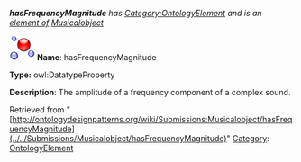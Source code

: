 ___hasFrequencyMagnitude__ has [Category:OntologyElement](../../Category/OntologyElement "Category:OntologyElement") and is an [element of](../../Property/ElementOf "Property:ElementOf") [Musicalobject](../../Submissions/Musicalobject "Submissions:Musicalobject")_


  




[![DatatypeProperty](../../images/thumb/a/a5/DatatypeProperty.gif/45px-DatatypeProperty.gif)](../../Image/DatatypeProperty.gif "DatatypeProperty")
__Name__: hasFrequencyMagnitude 


__Type:__ owl:DatatypeProperty 


__Description__: The amplitude of a frequency component of a complex sound. 





Retrieved from "[http://ontologydesignpatterns.org/wiki/Submissions:Musicalobject/hasFrequencyMagnitude](../../Submissions/Musicalobject/hasFrequencyMagnitude)"
 [Category](http://ontologydesignpatterns.org/wiki/Special:Categories "Special:Categories"): [OntologyElement](../../Category/OntologyElement "Category:OntologyElement")